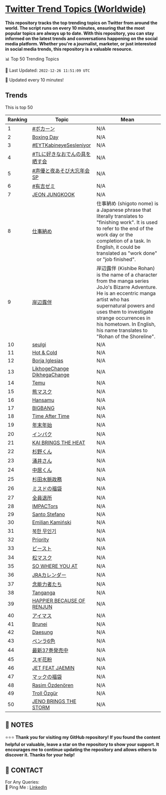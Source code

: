 [Twitter Trend Topics (Worldwide)](https://github.com/ErcinDedeoglu/Twitter-Trend-Topics)
==========

**This repository tracks the top trending topics on Twitter from around the world. 
The script runs on every 10 minutes, ensuring that the most popular topics are always up to date. 
With this repository, you can stay informed on the latest trends and conversations happening on the social media platform. 
Whether you're a journalist, marketer, or just interested in social media trends, this repository is a valuable resource.**


📊 Top 50 Trending Topics

📆 Last Updated: `2022-12-26 11:51:09 UTC`

🔧 Updated every 10 minutes!


## Trends

This is top 50

| Ranking | Topic | Mean |
| ------- | ------------ | ------------ |
| 1 | [#ボカーン](http://twitter.com/search?q=%23%e3%83%9c%e3%82%ab%e3%83%bc%e3%83%b3) | N/A |
| 2 | [Boxing Day](http://twitter.com/search?q=Boxing+Day) | N/A |
| 3 | [#EYTKabineyeSesleniyor](http://twitter.com/search?q=%23EYTKabineyeSesleniyor) | N/A |
| 4 | [#TLに好きなおでんの具を晒す会](http://twitter.com/search?q=%23TL%e3%81%ab%e5%a5%bd%e3%81%8d%e3%81%aa%e3%81%8a%e3%81%a7%e3%82%93%e3%81%ae%e5%85%b7%e3%82%92%e6%99%92%e3%81%99%e4%bc%9a) | N/A |
| 5 | [#声優と夜あそび大忘年会SP](http://twitter.com/search?q=%23%e5%a3%b0%e5%84%aa%e3%81%a8%e5%a4%9c%e3%81%82%e3%81%9d%e3%81%b3%e5%a4%a7%e5%bf%98%e5%b9%b4%e4%bc%9aSP) | N/A |
| 6 | [#有吉ゼミ](http://twitter.com/search?q=%23%e6%9c%89%e5%90%89%e3%82%bc%e3%83%9f) | N/A |
| 7 | [JEON JUNGKOOK](http://twitter.com/search?q=JEON+JUNGKOOK) | N/A |
| 8 | [仕事納め](http://twitter.com/search?q=%e4%bb%95%e4%ba%8b%e7%b4%8d%e3%82%81) | 仕事納め (shigoto nome) is a Japanese phrase that literally translates to "finishing work". It is used to refer to the end of the work day or the completion of a task. In English, it could be translated as "work done" or "job finished". |
| 9 | [岸辺露伴](http://twitter.com/search?q=%e5%b2%b8%e8%be%ba%e9%9c%b2%e4%bc%b4) | 岸辺露伴 (Kishibe Rohan) is the name of a character from the manga series JoJo's Bizarre Adventure. He is an eccentric manga artist who has supernatural powers and uses them to investigate strange occurrences in his hometown. In English, his name translates to "Rohan of the Shoreline". |
| 10 | [seulgi](http://twitter.com/search?q=seulgi) | N/A |
| 11 | [Hot & Cold](http://twitter.com/search?q=Hot+%26+Cold) | N/A |
| 12 | [Borja Iglesias](http://twitter.com/search?q=Borja+Iglesias) | N/A |
| 13 | [LikhogeChange DikhegaChange](http://twitter.com/search?q=LikhogeChange+DikhegaChange) | N/A |
| 14 | [Temu](http://twitter.com/search?q=Temu) | N/A |
| 15 | [熊マスク](http://twitter.com/search?q=%e7%86%8a%e3%83%9e%e3%82%b9%e3%82%af) | N/A |
| 16 | [Hansamu](http://twitter.com/search?q=Hansamu) | N/A |
| 17 | [BIGBANG](http://twitter.com/search?q=BIGBANG) | N/A |
| 18 | [Time After Time](http://twitter.com/search?q=Time+After+Time) | N/A |
| 19 | [年末年始](http://twitter.com/search?q=%e5%b9%b4%e6%9c%ab%e5%b9%b4%e5%a7%8b) | N/A |
| 20 | [インパク](http://twitter.com/search?q=%e3%82%a4%e3%83%b3%e3%83%91%e3%82%af) | N/A |
| 21 | [KAI BRINGS THE HEAT](http://twitter.com/search?q=KAI+BRINGS+THE+HEAT) | N/A |
| 22 | [杉野くん](http://twitter.com/search?q=%e6%9d%89%e9%87%8e%e3%81%8f%e3%82%93) | N/A |
| 23 | [涌井さん](http://twitter.com/search?q=%e6%b6%8c%e4%ba%95%e3%81%95%e3%82%93) | N/A |
| 24 | [中居くん](http://twitter.com/search?q=%e4%b8%ad%e5%b1%85%e3%81%8f%e3%82%93) | N/A |
| 25 | [杉田水脈政務](http://twitter.com/search?q=%e6%9d%89%e7%94%b0%e6%b0%b4%e8%84%88%e6%94%bf%e5%8b%99) | N/A |
| 26 | [ミスドの福袋](http://twitter.com/search?q=%e3%83%9f%e3%82%b9%e3%83%89%e3%81%ae%e7%a6%8f%e8%a2%8b) | N/A |
| 27 | [全員退所](http://twitter.com/search?q=%e5%85%a8%e5%93%a1%e9%80%80%e6%89%80) | N/A |
| 28 | [IMPACTors](http://twitter.com/search?q=IMPACTors) | N/A |
| 29 | [Santo Stefano](http://twitter.com/search?q=Santo+Stefano) | N/A |
| 30 | [Emilian Kamiński](http://twitter.com/search?q=Emilian+Kami%c5%84ski) | N/A |
| 31 | [북한 무인기](http://twitter.com/search?q=%eb%b6%81%ed%95%9c+%eb%ac%b4%ec%9d%b8%ea%b8%b0) | N/A |
| 32 | [Priority](http://twitter.com/search?q=Priority) | N/A |
| 33 | [ビースト](http://twitter.com/search?q=%e3%83%93%e3%83%bc%e3%82%b9%e3%83%88) | N/A |
| 34 | [松マスク](http://twitter.com/search?q=%e6%9d%be%e3%83%9e%e3%82%b9%e3%82%af) | N/A |
| 35 | [SO WHERE YOU AT](http://twitter.com/search?q=SO+WHERE+YOU+AT) | N/A |
| 36 | [JRAカレンダー](http://twitter.com/search?q=JRA%e3%82%ab%e3%83%ac%e3%83%b3%e3%83%80%e3%83%bc) | N/A |
| 37 | [念能力者たち](http://twitter.com/search?q=%e5%bf%b5%e8%83%bd%e5%8a%9b%e8%80%85%e3%81%9f%e3%81%a1) | N/A |
| 38 | [Tanganga](http://twitter.com/search?q=Tanganga) | N/A |
| 39 | [HAPPIER BECAUSE OF RENJUN](http://twitter.com/search?q=HAPPIER+BECAUSE+OF+RENJUN) | N/A |
| 40 | [アイマス](http://twitter.com/search?q=%e3%82%a2%e3%82%a4%e3%83%9e%e3%82%b9) | N/A |
| 41 | [Brunei](http://twitter.com/search?q=Brunei) | N/A |
| 42 | [Daesung](http://twitter.com/search?q=Daesung) | N/A |
| 43 | [ペンラ6色](http://twitter.com/search?q=%e3%83%9a%e3%83%b3%e3%83%a96%e8%89%b2) | N/A |
| 44 | [最新37巻発売中](http://twitter.com/search?q=%e6%9c%80%e6%96%b037%e5%b7%bb%e7%99%ba%e5%a3%b2%e4%b8%ad) | N/A |
| 45 | [スギ花粉](http://twitter.com/search?q=%e3%82%b9%e3%82%ae%e8%8a%b1%e7%b2%89) | N/A |
| 46 | [JET FEAT JAEMIN](http://twitter.com/search?q=JET+FEAT+JAEMIN) | N/A |
| 47 | [マックの福袋](http://twitter.com/search?q=%e3%83%9e%e3%83%83%e3%82%af%e3%81%ae%e7%a6%8f%e8%a2%8b) | N/A |
| 48 | [Rasim Özdenören](http://twitter.com/search?q=Rasim+%c3%96zden%c3%b6ren) | N/A |
| 49 | [Troll Özgür](http://twitter.com/search?q=Troll+%c3%96zg%c3%bcr) | N/A |
| 50 | [JENO BRINGS THE STORM](http://twitter.com/search?q=JENO+BRINGS+THE+STORM) | N/A |




## 📝 NOTES

⭐⭐⭐ **Thank you for visiting my GitHub repository! If you found the content helpful or valuable, leave a star on the repository to show your support. It encourages me to continue updating the repository and allows others to discover it. Thanks for your help!**

## 📨 CONTACT

 For Any Queries:  
            🏓 Ping Me : [LinkedIn](https://www.linkedin.com/in/ercindedeoglu/)
